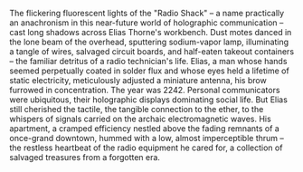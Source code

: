 The flickering fluorescent lights of the "Radio Shack" – a name practically an anachronism in this near-future world of holographic communication – cast long shadows across Elias Thorne's workbench.  Dust motes danced in the lone beam of the overhead, sputtering sodium-vapor lamp, illuminating a tangle of wires, salvaged circuit boards, and half-eaten takeout containers – the familiar detritus of a radio technician's life.  Elias, a man whose hands seemed perpetually coated in solder flux and whose eyes held a lifetime of static electricity, meticulously adjusted a miniature antenna, his brow furrowed in concentration.  The year was 2242.  Personal communicators were ubiquitous, their holographic displays dominating social life.  But Elias still cherished the tactile, the tangible connection to the ether, to the whispers of signals carried on the archaic electromagnetic waves.  His apartment, a cramped efficiency nestled above the fading remnants of a once-grand downtown, hummed with a low, almost imperceptible thrum – the restless heartbeat of the radio equipment he cared for, a collection of salvaged treasures from a forgotten era.
